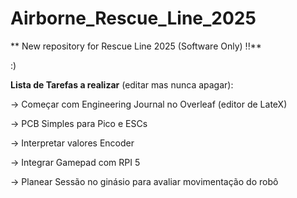 # Airborne_Rescue_Line_2025
**
New repository for Rescue Line 2025 (Software Only) !!**

:)

**Lista de Tarefas a realizar** (editar mas nunca apagar):

-> Começar com Engineering Journal no Overleaf (editor de LateX)

-> PCB Simples para Pico e ESCs

-> Interpretar valores Encoder

-> Integrar Gamepad com RPI 5

-> Planear Sessão no ginásio para avaliar movimentação do robô
